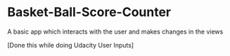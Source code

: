 # Basket-Ball-Score-Counter
  A basic app which interacts with the user and makes changes in the views
  
  [Done this while doing Udacity User Inputs]
